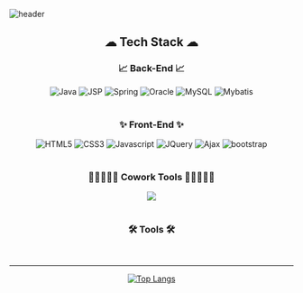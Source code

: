 ![header](https://capsule-render.vercel.app/api?type=waving&color=auto&height=300&section=header&text=YeJiYoon&fontSize=90)

<h2 align="center">☁ Tech Stack ☁</h2>

<h3 align="center"> 📈 Back-End 📈</h3>
<div align="center">
  <img alt="Java" src="https://img.shields.io/badge/Java-007396?style=flat-square&logo=Java&logoColor=white" />
  <img alt="JSP" src ="https://img.shields.io/badge/JSP-F86001.svg?&style=flat&logo=Java&logoColor=white"/>
  <img alt="Spring" src="https://img.shields.io/badge/Spring-6DB33F?style=flat-square&logo=Spring&logoColor=white"/> 
  <img alt="Oracle" src="https://img.shields.io/badge/Oracle-F80000?style=flat-square&logo=Oracle&logoColor=white"/>
  <img alt="MySQL" src="https://img.shields.io/badge/MySQL-4479A1?style=flat-square&logo=MySQL&logoColor=white"/>
  <img alt="Mybatis" src ="https://img.shields.io/badge/Mybatis-1F4056.svg?&style=flat&logo=Mybatis&logoColor=white"/>
<br><br>
<h3 align="center"> ✨ Front-End ✨ </h3>
  <img alt="HTML5" src ="https://img.shields.io/badge/HTML5-E34F26.svg?&style=flat&logo=HTML5&logoColor=white"/>
  <img alt="CSS3" src ="https://img.shields.io/badge/CSS3-1572B6.svg?&style=flat&logo=CSS3&logoColor=white"/>
  <img alt="Javascript" src ="https://img.shields.io/badge/JavaScript-F7DF1E.svg?&style=flat&logo=JavaScript&logoColor=white"/>
  <img alt="JQuery" src ="https://img.shields.io/badge/JQuery-0769AD.svg?&style=flat&logo=JQuery&logoColor=white"/>
  <img alt="Ajax" src ="https://img.shields.io/badge/Ajax-0094F5.svg?&style=flat&logo=Ajax&logoColor=white"/>
  <img alt="bootstrap" src="https://img.shields.io/badge/bootstrap-7952B3?style=flat&logo=bootstrap&logoColor=white">
<br><br>
<h3 align="center"> 👨🏻‍🤝‍👨🏻 Cowork Tools 👨🏻‍🤝‍👨🏻</h3>
  <img src="https://img.shields.io/badge/github-181717?style=flat&logo=github&logoColor=white">
<br><br>
<h3 align="center">🛠 Tools 🛠</h3>
<div align="center">
</div>

<br>
<hr>

[![Top Langs](https://github-readme-stats.vercel.app/api/top-langs/?username=YEJIXD&layout=compact)](https://github.com/anuraghazra/github-readme-stats)
